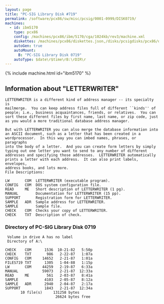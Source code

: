 ```yaml
---
layout: page
title: "PC-SIG Library Disk #719"
permalink: /software/pcx86/sw/misc/pcsig/0001-0999/DISK0719/
machines:
  - id: ibm5170
    type: pcx86
    config: /machines/pcx86/ibm/5170/cga/1024kb/rev3/machine.xml
    diskettes: /machines/pcx86/diskettes.json,/disks/pcsigdisks/pcx86/diskettes.json
    autoGen: true
    autoMount:
      B: "PC-SIG Library Disk 0719"
    autoType: $date\r$time\rB:\rDIR\r
---
```


{% include machine.html id="ibm5170" %}

## Information about "LETTERWRITER"

    LETTERWRITER is a different kind of address manager -- its specialty is
    mailmerge.  You can keep address files full of different ``kinds'' of
    people; i.e., business acquaintances, friends, or relatives.  You can
    sort these different files by first name, last name, or zip code, just
    as you would a more traditional database address manager.
    
    But with LETTERWRITER you can also merge the database information into
    an ASCII document, such as a letter that has been created in a
    wordprocessor.  In this way you can imbed names, phrases, or paragraphs
    into the body of a letter.  And you can create form letters by simply
    typing out one letter you want to send to any number of different
    addresses and specifying those addresses.  LETTERWRITER automatically
    prints a letter with each address.  It can also print labels, envelopes,
    address books, and lots more.
    File Descriptions:
    
    LW       COM  LETTERWRITER (executable program).
    CONFIG   COM  DOS system configuration file.
    READ     ME   Short description of LETTERWRITER (1 pg).
    MANUAL        Documentation for LETTERWRITER (15 pp).
    SUPPORT       Registration form for LETTERWRITER.
    SAMPLE   ADR  Sample address for LETTERWRITER.
    SAMPLE        Sample file.
    CHECK    COM  Checks your copy of LETTERWRITER.
    CHECK    TXT  Description of check.

### Directory of PC-SIG Library Disk 0719

     Volume in drive A has no label
     Directory of A:\

    CHECK    COM      1536  10-21-82   5:50p
    CHECK    TXT       986   2-22-87   1:07a
    CONFIG   COM     14652   2-21-87   1:01a
    FILES719 TXT      1305   1-04-88   1:15p
    LW       COM     44259   2-19-87   6:33a
    MANUAL           59073   2-21-87  12:33a
    READ     ME        561   2-03-87   8:41a
    SAMPLE            4103   2-05-87   8:12a
    SAMPLE   ADR      2940   2-04-87   2:17a
    SUPPORT           1843   2-21-87  12:34a
           10 file(s)     131258 bytes
                           26624 bytes free
